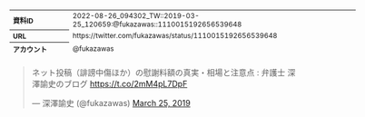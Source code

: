 <table style="font-size: 9pt; width: 610px; margin-bottom: 20px; height: 80px;">
<tbody>
    <tr>
        <th align=left>資料ID</th>
        <td align=left>2022-08-26_094302_TW::2019-03-25_120659:@fukazawas::1110015192656539648</td>
    </tr>
    <tr>
        <th align=left>URL</th>
        <td align=left>https://twitter.com/fukazawas/status/1110015192656539648</td>
    </tr>
    <tr>
        <th align=left>アカウント</th>
        <td align=left>@fukazawas</td>
    </tr>
    <tr>
        <th align=left>ユーザ名</th>
        <td align=left>深澤諭史</td>
    </tr>
    <tr>
        <th align=left>ツイートの記録日時</th>
        <td align=left>2022-08-26_094302_</td>
    </tr>
</tbody>
</table>
<blockquote class="twitter-tweet" data-width="450"  data-lang="ja"><p lang="ja" dir="ltr">ネット投稿（誹謗中傷ほか）の慰謝料額の真実・相場と注意点 : 弁護士 深澤諭史のブログ <a href="https://t.co/2mM4pL7DpF">https://t.co/2mM4pL7DpF</a></p>&mdash; 深澤諭史 (@fukazawas) <a href="https://twitter.com/fukazawas/status/1110015192656539648?ref_src=twsrc%5Etfw">March 25, 2019</a></blockquote>
<script async src="https://platform.twitter.com/widgets.js" charset="utf-8"></script>


